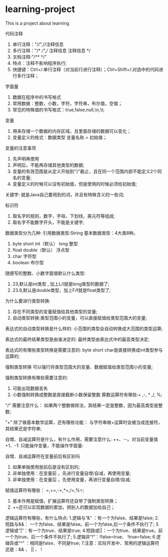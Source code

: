 # learning-project
This is a project about learning





代码注释
1. 单行注释："//",//注释信息
2. 多行注释："/*  */",/* 注释信息 注释信息 */
3. 文档注释:"/**  */"
4. 特点：注释不影响程序执行;
5. 快捷键：Ctrl+/:单行注释（对当前行进行注释）；Ctrl+Shift+/:对选中的代码进行多行注释；

字面量
1. 数据在程序中的书写格式
2. 常用数据：整数，小数，字符，字符串，布尔值，空值；
3. 常见的特殊值的书写格式：true,false,null,\n,\t;

变量
1. 用来存储一个数据的内存区域，且里面存储的数据可以变化；
2. 变量定义的格式：数据类型 变量名称 = 初始值；

变量的注意事项
1. 先声明再使用
2. 声明后，不能再存储其他类型的数据;
3. 变量的有效范围是从定义开始到"}"截止，且在同一个范围内部不能定义2个同名的变量;
4. 变量定义的时候可以没有初始值，但是使用的时候必须给初始值;

关键字:
就是Java自己要用到的词，并且有特殊含义的一些词;

标识符
1. 取名字的规则，数字，字母，下划线，美元符等组成;
2. 取名字不能数字开头，不能是关键字;

数据类型分为几种:
引用数据类型:String
基本数据类型：4大类8种。
1. byte short int（默认） long 整型
2. float double（默认） 浮点型
3. char 字符型
4. boolean 布尔型

随便写的整数、小数字面值默认什么类型:
1. 23,默认是int类型 , 加上L/l就是long类型的数据了;
2. 23.8,默认是double类型，加上F/f就是float类型了;

为什么要进行类型转换:
1. 存在不同类型的变量赋值给其他类型的变量;
2. 自动类型转换:类型范围小的变量，可以直接赋值给类型范围大的变量;

表达式的自动类型转换是什么样的:
小范围的类型会自动转换成大范围的类型运算;

表达式的最终结果类型是由谁决定的:
最终类型由表达式中的最高类型决定;

表达式的有哪些类型转换是需要注意的:
byte short char是直接转换成int类型参与运算的;

强制类型转换
可以强行将类型范围大的变量、数据赋值给类型范围小的变量;

强制类型转换有哪些需要注意的:
1. 可能出现数据丢失
2. 小数强制转换成整数是直接截断小数保留整数
算数运算符有哪些:+ ,-, * ,/, %;

"/" 需要注意什么：
如果两个整数做除法，其结果一定是整数，因为最高类型是整数;

"+" 除了做基本数学运算，还有哪些功能：
与字符串做+运算时会被当成连接符，其结果还是字符串;

自增、自减运算符是什么，有什么作用，需要注意什么:
++、--。对当前变量值+1、-1:
只能操作变量，不能操作字面量:

自增、自减运算符在变量前后有区别吗
1. 如果单独使用放前后是没有区别的;
2. 非单独使用：在变量前 ，先进行变量自增/自减，再使用变量;
3. 非单独使用：在变量后 ，先使用变量，再进行变量自增/自减;

赋值运算符有哪些：
=,+=,-=,*=,/=,%=;
1. 基本作用是赋值，扩展运算符还自带了强制类型转换；
2. +=还可以实现数据的累加，把别人的数据加给自己；

逻辑运算符有哪些，有什么特点:
1.逻辑与“&” ：有一个为false、结果是false;
2.短路与&&： 一个为false、结果是false。前一个为false,后一个条件不执行了;
3.逻辑或“|”：有一个为true、结果是true;
4.短路或||：一个为true、结果是true。前一个为true，后一个条件不执行了;
5.逻辑非“!”：!false=true、 !true=false;
6.逻辑异或“^” ：相同是false、不同是true;
7.注意：实际开发中、常用的逻辑运算符还是：&& 、 || 、 !

